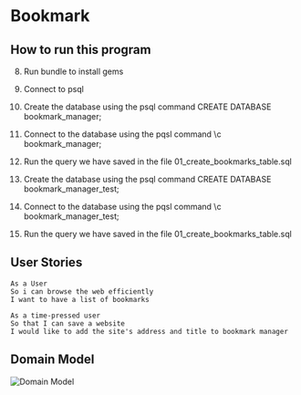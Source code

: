 # Bookmark

## How to run this program
8. Run bundle to install gems

1. Connect to psql
2. Create the database using the psql command CREATE DATABASE bookmark_manager;
3. Connect to the database using the pqsl command \c bookmark_manager;
4. Run the query we have saved in the file 01_create_bookmarks_table.sql

5. Create the database using the psql command CREATE DATABASE bookmark_manager_test;
6. Connect to the database using the pqsl command \c bookmark_manager_test;
7. Run the query we have saved in the file 01_create_bookmarks_table.sql




## User Stories

```
As a User
So i can browse the web efficiently
I want to have a list of bookmarks
```
```
As a time-pressed user
So that I can save a website
I would like to add the site's address and title to bookmark manager
```
## Domain Model
![Domain Model](https://raw.githubusercontent.com/makersacademy/course/master/bookmark_manager/images/bookmark_manager_1.png?token=AM2MMHJPZPGH635QSUSUDXK5ZFYT6)
